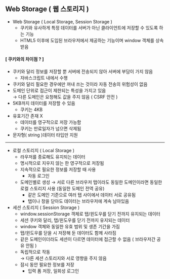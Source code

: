 ## Web Storage ( 웹 스토리지 )
- Web Storage ( Local Storage, Session Storage )
  - 쿠키와 유사하게 특정 데이터를 서버가 아닌 클라이언트에 저장할 수 있도록 하는 기능
  - HTML5 이후에 도입된 브라우저에서 제공하는 기능이며 window 객체를 상속 받음

#### [ 쿠키와의 차이점 ? ]
- 쿠키와 달리 정보를 저장할 뿐 서버에 전송되지 않아 서버에 부담이 가지 않음
  - 자바스크립트 내에서 수행
- 쿠키와 달리 필요한 경우에만 꺼내 쓰는 것이라 자동 전송의 위험성이 없음
- 도메인 단위로 접근이 제한되는 특성을 가지고 있음 <br>
  → 다른 도메인은 요청해도 값을 주지 않음 ( CSRF 안전 )
- 5KB까지 데이터를 저장할 수 있음
  - 쿠키는 4KB
- 유효기간 존재 X
  - 데이터를 영구적으로 저장 가능함
  - 쿠키는 만료일자가 넘으면 삭제됨
- 문자형( string )데이터 타입만 지원

---

- 로컬 스토리지 ( Local Storage )
  - 라우저를 종료해도 유지되는 데이터
  - 명시적으로 지우지 않는 한 영구적으로 저장됨
  - 지속적으로 필요한 정보를 저장할 때 사용
    - 자동 로그인
  - 도메인별로 생성 → 서로 다른 브라우저 탭이라도 동일한 도메인이라면 동일한 로컬 스토리지 사용 (동일한 도메인 전역 공유)
    - 같은 도메인 기준으로 여러 탭 사이에서 데이터 서로 공유됨
    - 탭이나 창을 닫아도 데이터는 브라우저에 계속 남아있음
- 세션 스토리지 ( Session Storage )
  - window.sessionStorage 객체로 탭/윈도우를 닫기 전까지 유지되는 데이터
  - 세션 쿠키와 달리, 탭/윈도우를 닫기 전까지 유지되는 데이터
  - window 객체와 동일한 유효 범위 및 생존 기간을 가짐
  - 탭/윈도우를 닫을 시 저장해 둔 데이터도 함께 사라짐
  - 같은 도메인이더라도 세션이 다르면 데이터에 접근할 수 없음 ( 브라우저간 공유 안됨 )
  - 독립적으로 작동 <br>
    → 다른 세션 스토리지와 서로 영향을 주지 않음
  - 잠시 동안 필요한 정보를 저장
    - 입력 폼 저장, 일회성 로그인



  
